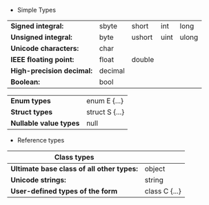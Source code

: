 * Simple Types

|                    |       |       |     |      |
|--------------------|-------|-------|-----|------|
|**Signed integral:** | sbyte | short | int | long |
|**Unsigned integral:**|byte|ushort|uint|ulong|
|**Unicode characters:**|char|
|**IEEE floating point:**|float|double|
|**High-precision decimal:**|decimal|
|**Boolean:**|bool|


|                    |       |     
|--------------------|------|
|**Enum types**|enum E {...}|
|**Struct types**|struct S {...}|
|**Nullable value types**|null|

* Reference types

| Class types        |       |  
|--------------------|-------|
|**Ultimate base class of all other types:**|object|
|**Unicode strings:**|string|
|**User-defined types of the form**|class C {...}|
